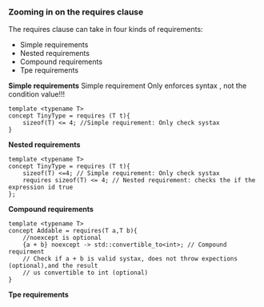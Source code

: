 ### Zooming in on the requires clause

The requires clause can take in four kinds of requirements:
- Simple requirements
- Nested requirements
- Compound requirements
- Tpe requirements

**Simple requirements**
Simple requirement  Only enforces syntax , not the condition value!!!

	template <typename T>
	concept TinyType = requires (T t){
		sizeof(T) <= 4; //Simple requirement: Only check systax
	}

**Nested requirements**

	template <typename T>
	concept TinyType = requires (T t){
		sizeof(T) <=4; // Simple requirement: Only check systax
		requires sizeof(T) <= 4; // Nested requirement: checks the if the expression id true
	};

**Compound requirements**

	template <typename T>
	concept Addable = requires(T a,T b){
		//noexcept is optional
		{a + b} noexcept -> std::convertible_to<int>; // Compound requirment
		// Check if a + b is valid systax, does not throw expections (optional),and the result
		// us convertible to int (optional)
	}

**Tpe requirements**


